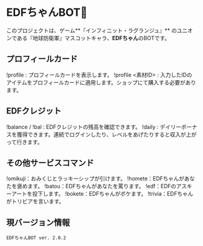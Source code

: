 # EDFちゃんBOT💙
このプロジェクトは、ゲーム**『インフィニット・ラグランジュ』** のユニオンである『地球防衛軍』マスコットキャラ、**EDFちゃん**のBOTです。


## プロフィールカード
!profile : プロフィールカードを表示します。
!profile <素材ID> : 入力したIDのアイテムをプロフィールカードに適用します。ショップにて購入する必要があります。

## EDFクレジット
!balance / !bal : EDFクレジットの残高を確認できます。
!daily : デイリーボーナスを獲得できます。連続でログインしたり、レベルをあげたりすると収入が上がって行きます。

## その他サービスコマンド
!omikuji：おみくじとラッキーシップが引けます。
!homete：EDFちゃんがあなたを褒めます。
!batou：EDFちゃんがあなたを罵ります。
!edf：EDFのアスキーアートを投下します。
!bokete：EDFちゃんがボケます。
!trivia：EDFちゃんがトリビアを言います。

## 現バージョン情報
```
EDFちゃんBOT ver. 2.0.2
```

